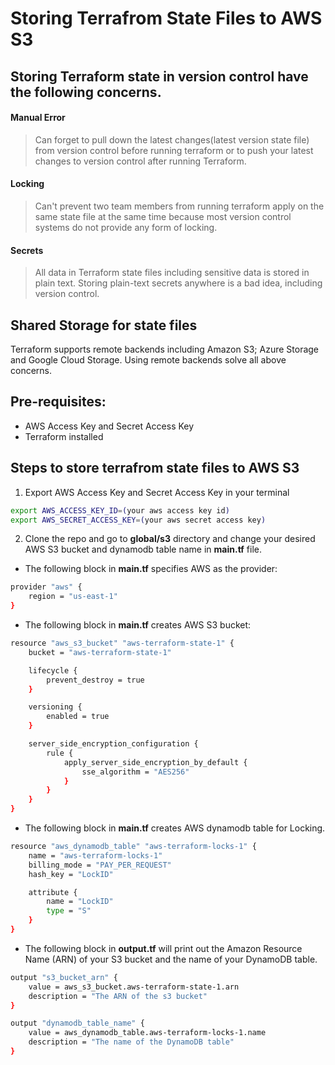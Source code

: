 #  Storing Terrafrom State Files to AWS S3

## Storing Terraform state in version control have the following concerns.
#### Manual Error
> Can forget to pull down the latest changes(latest version state file) from version control before running terraform or to push your latest changes to version control after running Terraform.
#### Locking
> Can't prevent two team members from running terraform apply on the same state file at the same time because most version control systems do not provide any form of locking.
#### Secrets
> All data in Terraform state files including sensitive data is stored in plain text. Storing plain-text secrets anywhere is a bad idea, including version control.

## Shared Storage for state files
Terraform supports remote backends including Amazon S3; Azure Storage and Google Cloud Storage. Using remote backends solve all above concerns.

## Pre-requisites:
* AWS Access Key and Secret Access Key
* Terraform installed


## Steps to store terrafrom state files to AWS S3

1. Export AWS Access Key and Secret Access Key in your terminal
<!-- Bash script block -->
````bash
export AWS_ACCESS_KEY_ID=(your aws access key id)
export AWS_SECRET_ACCESS_KEY=(your aws secret access key)
````
2. Clone the repo and go to **global/s3** directory and change your desired AWS S3 bucket and dynamodb table name in **main.tf** file.
* The following block in **main.tf** specifies AWS as the provider:
````bash
provider "aws" {
    region = "us-east-1"
}
````
* The following block in **main.tf** creates AWS S3 bucket:
````bash
resource "aws_s3_bucket" "aws-terraform-state-1" {
    bucket = "aws-terraform-state-1"

    lifecycle {
        prevent_destroy = true
    }

    versioning {
        enabled = true
    }

    server_side_encryption_configuration {
        rule {
            apply_server_side_encryption_by_default {
                sse_algorithm = "AES256"
            }
        }
    }
}
````
* The following block in **main.tf** creates AWS dynamodb table for Locking.
````bash
resource "aws_dynamodb_table" "aws-terraform-locks-1" {
    name = "aws-terraform-locks-1"
    billing_mode = "PAY_PER_REQUEST"
    hash_key = "LockID"

    attribute {
        name = "LockID"
        type = "S"
    }
}
````
* The following block in **output.tf** will print out the Amazon Resource Name (ARN) of your S3 bucket and the name of your DynamoDB table.
````bash
output "s3_bucket_arn" {
    value = aws_s3_bucket.aws-terraform-state-1.arn
    description = "The ARN of the s3 bucket"
}

output "dynamodb_table_name" {
    value = aws_dynamodb_table.aws-terraform-locks-1.name
    description = "The name of the DynamoDB table"
}
````
